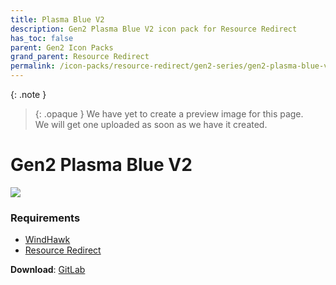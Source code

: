 ```yaml
---
title: Plasma Blue V2
description: Gen2 Plasma Blue V2 icon pack for Resource Redirect
has_toc: false
parent: Gen2 Icon Packs
grand_parent: Resource Redirect
permalink: /icon-packs/resource-redirect/gen2-series/gen2-plasma-blue-v2
---
```


{: .note }
> {: .opaque }
> We have yet to create a preview image for this page.  
> We will get one uploaded as soon as we have it created.

Gen2 Plasma Blue V2
===========================

![][Preview]

### Requirements

*   [WindHawk][WindHawk]
*   [Resource Redirect][ResourceRedirect]


**Download**: [GitLab][GitLab]

<!-- ///////////////////////////////////////////////////////////////////////////////////////////////////////////////////////////////////////////////////// -->

[Preview]: https://gitlab.com/the-back-room/resource-redirect/-/raw/main/icon-packs/Plasma-Blue-V2/Extras/Preview.bmp 

[GitLab]: https://gitlab.com/the-back-room/resource-redirect/-/tree/main/icon-packs/Plasma-Blue-V2

[WindHawk]: https://windhawk.net/
[ResourceRedirect]: https://windhawk.net/mods/icon-resource-redirect

<!-- ///////////////////////////////////////////////////////////////////////////////////////////////////////////////////////////////////////////////////// -->

